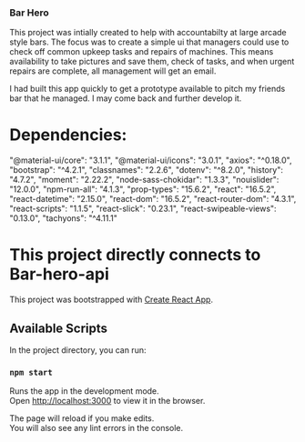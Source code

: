 ### Bar Hero

This project was intially created to help with accountabilty at large arcade style bars. The focus was to create a simple ui that managers could use to check off common upkeep tasks and repairs of machines. This means availability to take pictures and save them, check of tasks, and when urgent repairs are complete, all management will get an email.

I had built this app quickly to get a prototype available to pitch my friends bar that he managed. I may come back and further develop it.

# Dependencies:

"@material-ui/core": "3.1.1",
    "@material-ui/icons": "3.0.1",
    "axios": "^0.18.0",
    "bootstrap": "^4.2.1",
    "classnames": "2.2.6",
    "dotenv": "^8.2.0",
    "history": "4.7.2",
    "moment": "2.22.2",
    "node-sass-chokidar": "1.3.3",
    "nouislider": "12.0.0",
    "npm-run-all": "4.1.3",
    "prop-types": "15.6.2",
    "react": "16.5.2",
    "react-datetime": "2.15.0",
    "react-dom": "16.5.2",
    "react-router-dom": "4.3.1",
    "react-scripts": "1.1.5",
    "react-slick": "0.23.1",
    "react-swipeable-views": "0.13.0",
    "tachyons": "^4.11.1"


# This project directly connects to Bar-hero-api

This project was bootstrapped with [Create React App](https://github.com/facebook/create-react-app).

## Available Scripts

In the project directory, you can run:

### `npm start`

Runs the app in the development mode.<br>
Open [http://localhost:3000](http://localhost:3000) to view it in the browser.

The page will reload if you make edits.<br>
You will also see any lint errors in the console.

